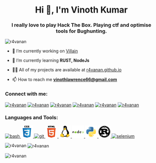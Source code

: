 <h1 align="center">Hi 👋, I'm Vinoth Kumar</h1>
<h3 align="center">I really love to play Hack The Box. Playing ctf and optimise tools for Bughunting.</h3>

<p align="left"> <img src="https://komarev.com/ghpvc/?username=r4vanan&label=Profile%20views&color=0e75b6&style=flat" alt="r4vanan" /> </p>

- 🔭 I’m currently working on [Villain](https://github.com/r4vanan/villain)

- 🌱 I’m currently learning **RUST, NodeJs**

- 👨‍💻 All of my projects are available at [r4vanan.github.io](r4vanan.github.io)

- 📫 How to reach me **vinothlawrence66@gmail.com**

<h3 align="left">Connect with me:</h3>
<p align="left">
<a href="https://twitter.com/r4vanan" target="blank"><img align="center" src="https://raw.githubusercontent.com/rahuldkjain/github-profile-readme-generator/master/src/images/icons/Social/twitter.svg" alt="r4vanan" height="30" width="40" /></a>
<a href="https://linkedin.com/in/r4vanan" target="blank"><img align="center" src="https://raw.githubusercontent.com/rahuldkjain/github-profile-readme-generator/master/src/images/icons/Social/linked-in-alt.svg" alt="r4vanan" height="30" width="40" /></a>
<a href="https://stackoverflow.com/users/r4vanan" target="blank"><img align="center" src="https://raw.githubusercontent.com/rahuldkjain/github-profile-readme-generator/master/src/images/icons/Social/stack-overflow.svg" alt="r4vanan" height="30" width="40" /></a>
<a href="https://fb.com/r4vanan" target="blank"><img align="center" src="https://raw.githubusercontent.com/rahuldkjain/github-profile-readme-generator/master/src/images/icons/Social/facebook.svg" alt="r4vanan" height="30" width="40" /></a>
<a href="https://instagram.com/r4vanan" target="blank"><img align="center" src="https://raw.githubusercontent.com/rahuldkjain/github-profile-readme-generator/master/src/images/icons/Social/instagram.svg" alt="r4vanan" height="30" width="40" /></a>
<a href="https://www.codechef.com/users/r4vanan" target="blank"><img align="center" src="https://cdn.jsdelivr.net/npm/simple-icons@3.1.0/icons/codechef.svg" alt="r4vanan" height="30" width="40" /></a>
</p>

<h3 align="left">Languages and Tools:</h3>
<p align="left"> <a href="https://www.gnu.org/software/bash/" target="_blank" rel="noreferrer"> <img src="https://www.vectorlogo.zone/logos/gnu_bash/gnu_bash-icon.svg" alt="bash" width="40" height="40"/> </a> <a href="https://www.w3schools.com/css/" target="_blank" rel="noreferrer"> <img src="https://raw.githubusercontent.com/devicons/devicon/master/icons/css3/css3-original-wordmark.svg" alt="css3" width="40" height="40"/> </a> <a href="https://git-scm.com/" target="_blank" rel="noreferrer"> <img src="https://www.vectorlogo.zone/logos/git-scm/git-scm-icon.svg" alt="git" width="40" height="40"/> </a> <a href="https://www.w3.org/html/" target="_blank" rel="noreferrer"> <img src="https://raw.githubusercontent.com/devicons/devicon/master/icons/html5/html5-original-wordmark.svg" alt="html5" width="40" height="40"/> </a> <a href="https://www.linux.org/" target="_blank" rel="noreferrer"> <img src="https://raw.githubusercontent.com/devicons/devicon/master/icons/linux/linux-original.svg" alt="linux" width="40" height="40"/> </a> <a href="https://nodejs.org" target="_blank" rel="noreferrer"> <img src="https://raw.githubusercontent.com/devicons/devicon/master/icons/nodejs/nodejs-original-wordmark.svg" alt="nodejs" width="40" height="40"/> </a> <a href="https://www.python.org" target="_blank" rel="noreferrer"> <img src="https://raw.githubusercontent.com/devicons/devicon/master/icons/python/python-original.svg" alt="python" width="40" height="40"/> </a> <a href="https://www.rust-lang.org" target="_blank" rel="noreferrer"> <img src="https://raw.githubusercontent.com/devicons/devicon/master/icons/rust/rust-plain.svg" alt="rust" width="40" height="40"/> </a> <a href="https://www.selenium.dev" target="_blank" rel="noreferrer"> <img src="https://raw.githubusercontent.com/detain/svg-logos/780f25886640cef088af994181646db2f6b1a3f8/svg/selenium-logo.svg" alt="selenium" width="40" height="40"/> </a> </p>

<p><img align="left" src="https://github-readme-stats.vercel.app/api/top-langs?username=r4vanan&show_icons=true&locale=en&layout=compact" alt="r4vanan" /></p>

<p>&nbsp;<img align="center" src="https://github-readme-stats.vercel.app/api?username=r4vanan&show_icons=true&locale=en" alt="r4vanan" /></p>

<p><img align="center" src="https://github-readme-streak-stats.herokuapp.com/?user=r4vanan&" alt="r4vanan" /></p>
